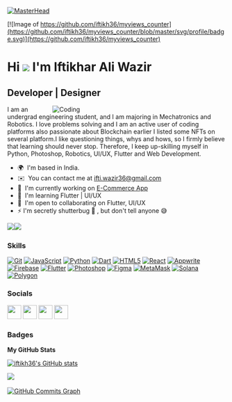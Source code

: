  
 [![MasterHead](https://user-images.githubusercontent.com/10498744/210012254-234538ff-d198-48aa-8964-37e6fd45d227.gif)](https://rishavchanda.io)
  
  [![Image of https://github.com/iftikh36/myviews_counter](https://github.com/iftikh36/myviews_counter/blob/master/svg/profile/badge.svg)](https://github.com/iftikh36/myviews_counter)
  
  Hi ![](https://user-images.githubusercontent.com/18350557/176309783-0785949b-9127-417c-8b55-ab5a4333674e.gif) I'm Iftikhar Ali Wazir
==========================================================================================================================================

Developer | Designer
--------------------
<img align="right" alt="Coding" width="400" src="https://media1.giphy.com/media/v1.Y2lkPTc5MGI3NjExMjYyYWY0OGE3MmJiOTI1NGQ4ZmQ0NmE3ZTFhOTgyZjNkYmZhMjExNiZjdD1n/qgQUggAC3Pfv687qPC/giphy.gif">
I am an undergrad engineering student, and I am majoring in Mechatronics and Robotics. 
I love problems solving and I am an active user of coding platforms also passionate about Blockchain earlier 
I listed some NFTs on several platform.I like questioning things, whys and hows, 
so I firmly believe that learning should never stop. Therefore, I keep up-skilling myself in Python, Photoshop, Robotics, UI/UX, Flutter and Web Development.

* 🌍  I'm based in India.
* ✉️  You can contact me at [ifti.wazir36@gmail.com](mailto:ifti.wazir36@gmail.com)
* 🚀  I'm currently working on [E-Commerce App](http://https://github.com/iftikh36/Ecommerce_APP)
* 🧠  I'm learning Flutter | UI/UX
* 🤝  I'm open to collaborating on Flutter, UI/UX
* ⚡  I'm secretly shutterbug 📸 , but don't tell anyone 😅

<a href="https://www.github.com/iftikh36" target="_blank" rel="noreferrer"><img
src="https://img.shields.io/github/followers/iftikh36?logo=github&style=for-the-badge&color=22c55e&labelColor=ffffff" /></a><a href="https://www.twitter.com/iftikh36" target="_blank" rel="noreferrer"><img
src="https://img.shields.io/twitter/follow/iftikh36?logo=twitter&style=for-the-badge&color=22c55e&labelColor=ffffff"
/></a>

### Skills


<p align="left">
<a href="https://git-scm.com/" target="_blank" rel="noreferrer"><img src="https://raw.githubusercontent.com/danielcranney/readme-generator/main/public/icons/skills/git-colored.svg" width="36" height="36" alt="Git" /></a>
<a href="https://developer.mozilla.org/en-US/docs/Web/JavaScript" target="_blank" rel="noreferrer"><img src="https://raw.githubusercontent.com/danielcranney/readme-generator/main/public/icons/skills/javascript-colored.svg" width="36" height="36" alt="JavaScript" /></a>
<a href="https://www.python.org/" target="_blank" rel="noreferrer"><img src="https://raw.githubusercontent.com/danielcranney/readme-generator/main/public/icons/skills/python-colored.svg" width="36" height="36" alt="Python" /></a>
<a href="https://dart.dev/" target="_blank" rel="noreferrer"><img src="https://raw.githubusercontent.com/danielcranney/readme-generator/main/public/icons/skills/dart-colored.svg" width="36" height="36" alt="Dart" /></a>
<a href="https://developer.mozilla.org/en-US/docs/Glossary/HTML5" target="_blank" rel="noreferrer"><img src="https://raw.githubusercontent.com/danielcranney/readme-generator/main/public/icons/skills/html5-colored.svg" width="36" height="36" alt="HTML5" /></a>
<a href="https://reactjs.org/" target="_blank" rel="noreferrer"><img src="https://raw.githubusercontent.com/danielcranney/readme-generator/main/public/icons/skills/react-colored.svg" width="36" height="36" alt="React" /></a>
<a href="https://appwrite.io/" target="_blank" rel="noreferrer"><img src="https://raw.githubusercontent.com/danielcranney/readme-generator/main/public/icons/skills/appwrite-colored-dark.svg" width="36" height="36" alt="Appwrite" /></a>
<a href="https://firebase.google.com/" target="_blank" rel="noreferrer"><img src="https://raw.githubusercontent.com/danielcranney/readme-generator/main/public/icons/skills/firebase-colored.svg" width="36" height="36" alt="Firebase" /></a>
<a href="https://flutter.dev/" target="_blank" rel="noreferrer"><img src="https://raw.githubusercontent.com/danielcranney/readme-generator/main/public/icons/skills/flutter-colored.svg" width="36" height="36" alt="Flutter" /></a>
<a href="https://www.adobe.com/uk/products/photoshop.html" target="_blank" rel="noreferrer"><img src="https://raw.githubusercontent.com/danielcranney/readme-generator/main/public/icons/skills/photoshop-colored-dark.svg" width="36" height="36" alt="Photoshop" /></a>
<a href="https://www.figma.com/" target="_blank" rel="noreferrer"><img src="https://raw.githubusercontent.com/danielcranney/readme-generator/main/public/icons/skills/figma-colored.svg" width="36" height="36" alt="Figma" /></a>
<a href="https://metamask.io/" target="_blank" rel="noreferrer"><img src="https://raw.githubusercontent.com/danielcranney/readme-generator/main/public/icons/skills/metamask-colored.svg" width="36" height="36" alt="MetaMask" /></a>
<a href="https://solana.com/" target="_blank" rel="noreferrer"><img src="https://raw.githubusercontent.com/danielcranney/readme-generator/main/public/icons/skills/solana-colored.svg" width="36" height="36" alt="Solana" /></a>
<a href="https://polygon.technology/" target="_blank" rel="noreferrer"><img src="https://raw.githubusercontent.com/danielcranney/readme-generator/main/public/icons/skills/polygon-colored.svg" width="36" height="36" alt="Polygon" /></a>
</p>


### Socials

<p align="left"> <a href="https://www.github.com/iftikh36" target="_blank" rel="noreferrer"><img src="https://raw.githubusercontent.com/danielcranney/readme-generator/main/public/icons/socials/github-dark.svg" width="32" height="32" /></a> <a href="https://www.linkedin.com/in/iftikh36/" target="_blank" rel="noreferrer"><img src="https://raw.githubusercontent.com/danielcranney/readme-generator/main/public/icons/socials/linkedin.svg" width="32" height="32" /></a> <a href="http://www.medium.com/iftikh36" target="_blank" rel="noreferrer"><img src="https://raw.githubusercontent.com/danielcranney/readme-generator/main/public/icons/socials/medium-dark.svg" width="32" height="32" /></a> <a href="https://www.twitter.com/iftikh36" target="_blank" rel="noreferrer"><img src="https://raw.githubusercontent.com/danielcranney/readme-generator/main/public/icons/socials/twitter.svg" width="32" height="32" /></a></p>

### Badges

<b>My GitHub Stats</b>

<a href="http://www.github.com/iftikh36"><img src="https://github-readme-stats.vercel.app/api?username=iftikh36&show_icons=true&hide=&title_color=f97316&text_color=000000&icon_color=22c55e&bg_color=ffffff&hide_border=true&show_icons=true" alt="iftikh36's GitHub stats" /></a>

<a href="http://www.github.com/iftikh36"><img src="https://github-readme-streak-stats.herokuapp.com/?user=iftikh36&stroke=000000&background=ffffff&ring=f97316&fire=f97316&currStreakNum=000000&currStreakLabel=f97316&sideNums=000000&sideLabels=000000&dates=000000&hide_border=true" /></a>

<a href="http://www.github.com/iftikh36"><img src="https://github-readme-activity-graph.cyclic.app/graph?username=iftikh36&bg_color=ffffff&color=000000&line=22c55e&point=000000&area_color=ffffff&area=true&hide_border=true&custom_title=GitHub%20Commits%20Graph" alt="GitHub Commits Graph" /></a>


